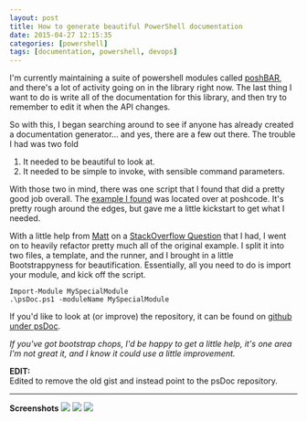 ```yaml
---
layout: post
title: How to generate beautiful PowerShell documentation
date: 2015-04-27 12:15:35
categories: [powershell]
tags: [documentation, powershell, devops]
---
```


I'm currently maintaining a suite of powershell modules called [poshBAR](https://github.com/FutureStateMobile/poshBAR), and there's a lot of activity going on in the library right now. The last thing I want to do is write all of the documentation for this library, and then try to remember to edit it when the API changes.

So with this, I began searching around to see if anyone has already created a documentation generator... and yes, there are a few out there. The trouble I had was two fold

 1. It needed to be beautiful to look at.
 2. It needed to be simple to invoke, with sensible command parameters.

With those two in mind, there was one script that I found that did a pretty good job overall. The [example I found](http://poshcode.org/587) was located over at poshcode. It's pretty rough around the edges, but gave me a little kickstart to get what I needed.

With a little help from [Matt](https://stackoverflow.com/users/3829407/matt) on a [StackOverflow Question](http://stackoverflow.com/q/29780709/124069) that I had, I went on to heavily refactor pretty much all of the original example. I split it into two files, a template, and the runner, and I brought in a little Bootstrappyness for beautification. Essentially, all you need to do is import your module, and kick off the script.

```
Import-Module MySpecialModule
.\psDoc.ps1 -moduleName MySpecialModule
```

If you'd like to look at (or improve) the repository, it can be found on [github under psDoc](https://github.com/chaseflorell/psdoc).


*If you've got bootstrap chops, I'd be happy to get a little help, it's one area I'm not great it, and I know it could use a little improvement.*

**EDIT:**  
Edited to remove the old gist and instead point to the psDoc repository.

-----

**Screenshots**
![](https://i.imgur.com/vVIHpP8.png)
![](https://i.imgur.com/H99LOoy.png)
![](https://i.imgur.com/ZJO7Qhj.png)
